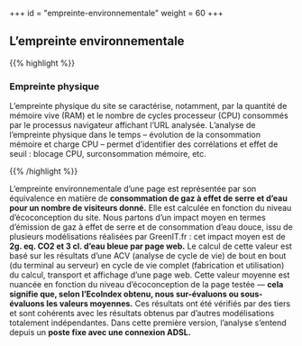 +++
id = "empreinte-environnementale"
weight = 60
+++

## L’empreinte environnementale

{{% highlight %}}

### Empreinte physique

L’empreinte physique du site se caractérise, notamment, par la quantité de mémoire vive (RAM) et le nombre de cycles
processeur (CPU) consommés par le processus navigateur affichant l’URL analysée. L’analyse de l’empreinte physique dans
le temps – évolution de la consommation mémoire et charge CPU – permet d’identifier des corrélations et effet de seuil :
blocage CPU, surconsommation mémoire, etc.

{{% /highlight %}}

L’empreinte environnementale d’une page est représentée par son équivalence en matière de **consommation de gaz à effet
de serre et d’eau pour un nombre de visiteurs donné.** Elle est calculée en fonction du niveau d’écoconception du site.
Nous partons d’un impact moyen en termes d’émission de gaz à effet de serre et de consommation d’eau douce, issu de
plusieurs modélisations réalisées par GreenIT.fr : cet impact moyen est de **2g. eq. CO2 et 3 cl. d’eau bleue par page
web.** Le calcul de cette valeur est basé sur les résultats d’une ACV (analyse de cycle de vie) de bout en bout (du
terminal au serveur) en cycle de vie complet (fabrication et utilisation) du calcul, transport et affichage d’une page
web. Cette valeur moyenne est nuancée en fonction du niveau d’écoconception de la page testée — **cela signifie que,
selon l’EcoIndex obtenu, nous sur-évaluons ou sous-évaluons les valeurs moyennes.** Ces résultats ont été vérifiés par
des tiers et sont cohérents avec les résultats obtenus par d’autres modélisations totalement indépendantes. Dans cette
première version, l’analyse s’entend depuis un **poste fixe avec une connexion ADSL.**

